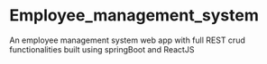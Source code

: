 # Employee_management_system
An employee management system web app with full REST crud functionalities built using springBoot and ReactJS
